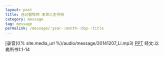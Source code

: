 ```yaml
---
layout: post
title: 吕允智牧师 末世人生守则
category: message
tag: message
permalink: /message/:year-:month-:day-:title
---
```


[录音]({% site.media_url %}/audio/message/20141207_Li.mp3)  [PPT]() 经文:以弗所书1:1-14
